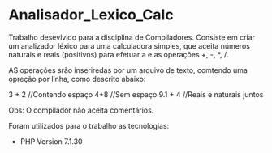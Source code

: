 # Analisador_Lexico_Calc


Trabalho desevlvido para a disciplina de Compiladores.
Consiste em criar um analizador léxico para uma calculadora simples, que aceita números naturais e reais (positivos) para efetuar a e as operações  +, -, *, /.

AS operações srão inseriredas por um arquivo de texto, comtendo uma opreção por linha, como descrito abaixo:

3 + 2 //Contendo espaço
4+8 //Sem espaço
9.1 + 4 //Reais e naturais juntos

Obs: O compilador não aceita comentários.

Foram utilizados para o trabalho as tecnologias:

- PHP Version 7.1.30
